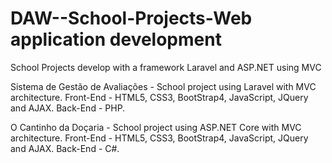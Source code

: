 # DAW--School-Projects-Web application development
 School Projects develop with a framework Laravel and ASP.NET using MVC
 
 Sistema de Gestão de Avaliações - School project using Laravel with MVC architecture. 
 Front-End - HTML5, CSS3, BootStrap4, JavaScript, JQuery and AJAX.
 Back-End - PHP.
 
 O Cantinho da Doçaria - School project using ASP.NET Core with MVC architecture.
 Front-End - HTML5, CSS3, BootStrap4, JavaScript, JQuery and AJAX.
 Back-End - C#.
